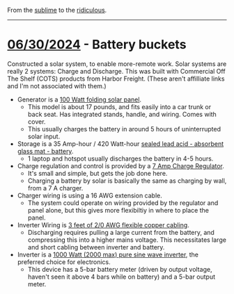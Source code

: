 From the [sublime](https://www.youtube.com/watch?v=CNUTlKqSO-I) to the [ridiculous](https://www.youtube.com/watch?v=zy9FkAXMBfk).

--------------------------------------------------------------------

# [06/30/2024](#06302024) - Battery buckets

Constructed a solar system, to enable more-remote work. Solar systems are really 2 systems: Charge and Discharge. This was built with Commercial Off The Shelf (COTS) products from Harbor Freight. (These aren't affilliate links and I'm not associated with them.)

- Generator is a [100 Watt folding solar panel](https://www.harborfreight.com/100-watt-solar-panel-briefcase-57991.html).
  - This model is about 17 pounds, and fits easily into a car trunk or back seat. Has integrated stands, handle, and wiring. Comes with cover.
  - This usually charges the battery in around 5 hours of uninterrupted solar input.
- Storage is a 35 Amp-hour / 420 Watt-hour [sealed lead acid - absorbent glass mat - battery](https://www.harborfreight.com/12v-35-ah-sealed-lead-acid-battery-56770.html).
  - 1 laptop and hotspot usually discharges the battery in 4-5 hours. 
- Charge regulation and control is provided by a [7 Amp Charge Regulator](https://www.harborfreight.com/7-amp-solar-charge-regulator-96728.html).
  - It's small and simple, but gets the job done here.
  - Charging a battery by solar is basically the same as charging by wall, from a 7 A charger. 
- Charger wiring is using a 16 AWG extension cable. 
  - The system could operate on wiring provided by the regulator and panel alone, but this gives more flexibiltiy in where to place the panel.
- Inverter Wiring is [3 feet of 2/0 AWG flexible copper cabling](https://www.harborfreight.com/3-ft-20-awg-inverter-cable-set-63748.html).
  - Discharging requires pulling a large current from the battery, and compressing this into a higher mains voltage. This necessitates large and short cabling between inverter and battery.
- Inverter is a [1000 Watt (2000 max) pure sine wave inverter](https://www.harborfreight.com/1000-watt-continuous2000-watt-peak-pure-sine-wave-power-inverter-57273.html), the preferred choice for electronics. 
  - This device has a 5-bar battery meter (driven by output voltage, haven't seen it above 4 bars while on battery) and a 5-bar output meter.
